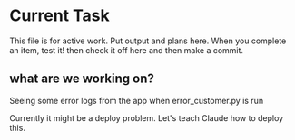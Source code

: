 # Current Task

This file is for active work. Put output and plans here.
When you complete an item, test it! then check it off here and then make a commit.

## what are we working on?

Seeing some error logs from the app when error_customer.py is run

Currently it might be a deploy problem. Let's teach Claude how to deploy this.

